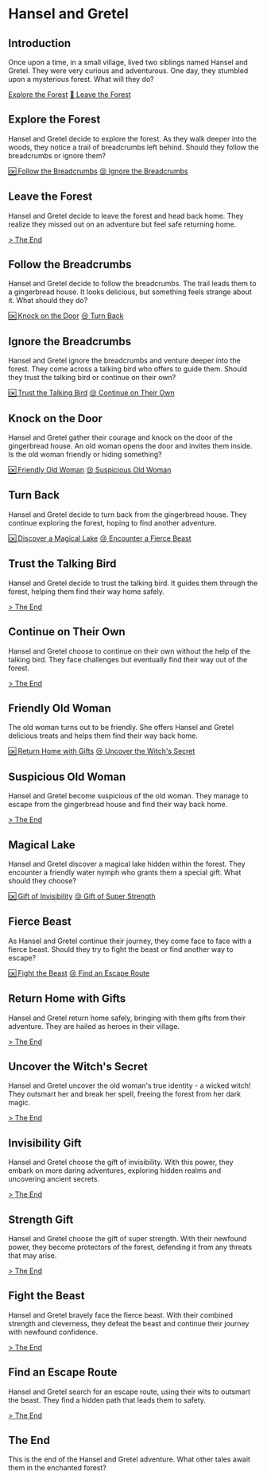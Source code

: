 # Hansel and Gretel

## Introduction
Once upon a time, in a small village, lived two siblings named Hansel and Gretel. They were very curious and adventurous. One day, they stumbled upon a mysterious forest. What will they do?

[Explore the Forest](#explore-forest) [:wave: Leave the Forest](#leave-forest)

## Explore the Forest

Hansel and Gretel decide to explore the forest. As they walk deeper into the woods, they notice a trail of breadcrumbs left behind. Should they follow the breadcrumbs or ignore them?

[:ok: Follow the Breadcrumbs](#follow-breadcrumbs) [:cry: Ignore the Breadcrumbs](#ignore-breadcrumbs)

## Leave the Forest

Hansel and Gretel decide to leave the forest and head back home. They realize they missed out on an adventure but feel safe returning home.

[> The End](#the-end)

## Follow the Breadcrumbs

Hansel and Gretel decide to follow the breadcrumbs. The trail leads them to a gingerbread house. It looks delicious, but something feels strange about it. What should they do?

[:ok: Knock on the Door](#knock-door) [:cry: Turn Back](#turn-back)

## Ignore the Breadcrumbs

Hansel and Gretel ignore the breadcrumbs and venture deeper into the forest. They come across a talking bird who offers to guide them. Should they trust the talking bird or continue on their own?

[:ok: Trust the Talking Bird](#trust-bird) [:cry: Continue on Their Own](#continue-own)

## Knock on the Door

Hansel and Gretel gather their courage and knock on the door of the gingerbread house. An old woman opens the door and invites them inside. Is the old woman friendly or hiding something?

[:ok: Friendly Old Woman](#friendly-woman) [:cry: Suspicious Old Woman](#suspicious-woman)

## Turn Back

Hansel and Gretel decide to turn back from the gingerbread house. They continue exploring the forest, hoping to find another adventure.

[:ok: Discover a Magical Lake](#magical-lake) [:cry: Encounter a Fierce Beast](#fierce-beast)

## Trust the Talking Bird

Hansel and Gretel decide to trust the talking bird. It guides them through the forest, helping them find their way home safely.

[> The End](#the-end)

## Continue on Their Own

Hansel and Gretel choose to continue on their own without the help of the talking bird. They face challenges but eventually find their way out of the forest.

[> The End](#the-end)

## Friendly Old Woman

The old woman turns out to be friendly. She offers Hansel and Gretel delicious treats and helps them find their way back home.

[:ok: Return Home with Gifts](#return-gifts) [:cry: Uncover the Witch's Secret](#witch-secret)

## Suspicious Old Woman

Hansel and Gretel become suspicious of the old woman. They manage to escape from the gingerbread house and find their way back home.

[> The End](#the-end)

## Magical Lake

Hansel and Gretel discover a magical lake hidden within the forest. They encounter a friendly water nymph who grants them a special gift. What should they choose?

[:ok: Gift of Invisibility](#invisibility-gift) [:cry: Gift of Super Strength](#strength-gift)

## Fierce Beast

As Hansel and Gretel continue their journey, they come face to face with a fierce beast. Should they try to fight the beast or find another way to escape?

[:ok: Fight the Beast](#fight-beast) [:cry: Find an Escape Route](#escape-route)

## Return Home with Gifts

Hansel and Gretel return home safely, bringing with them gifts from their adventure. They are hailed as heroes in their village.

[> The End](#the-end)

## Uncover the Witch's Secret

Hansel and Gretel uncover the old woman's true identity - a wicked witch! They outsmart her and break her spell, freeing the forest from her dark magic.

[> The End](#the-end)

## Invisibility Gift

Hansel and Gretel choose the gift of invisibility. With this power, they embark on more daring adventures, exploring hidden realms and uncovering ancient secrets.

[> The End](#the-end)

## Strength Gift

Hansel and Gretel choose the gift of super strength. With their newfound power, they become protectors of the forest, defending it from any threats that may arise.

[> The End](#the-end)

## Fight the Beast

Hansel and Gretel bravely face the fierce beast. With their combined strength and cleverness, they defeat the beast and continue their journey with newfound confidence.

[> The End](#the-end)

## Find an Escape Route

Hansel and Gretel search for an escape route, using their wits to outsmart the beast. They find a hidden path that leads them to safety.

[> The End](#the-end)

## The End

This is the end of the Hansel and Gretel adventure. What other tales await them in the enchanted forest?
